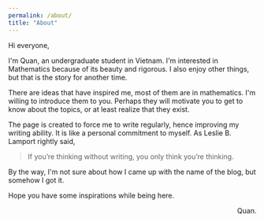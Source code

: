 ```yaml
---
permalink: /about/
title: "About"
---
```


Hi everyone,

I'm Quan, an undergraduate student in Vietnam. I'm interested in Mathematics because of its beauty and rigorous. I also enjoy other things, but that is the story for another time.

There are ideas that have inspired me, most of them are in mathematics. I'm willing to introduce them to you. Perhaps they will motivate you to get to know about the topics, or at least realize that they exist.

The page is created to force me to write regularly, hence improving my writing ability. It is like a personal commitment to myself. As Leslie B. Lamport rightly said,
> If you’re thinking without writing, you only think you’re thinking.

By the way, I'm not sure about how I came up with the name of the blog, but somehow I got it.

Hope you have some inspirations while being here.

<div style="text-align: right"> Quan. </div>
